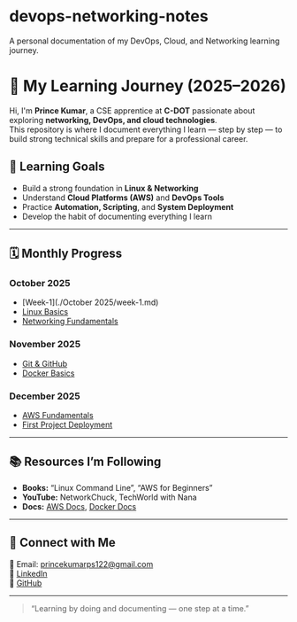 # devops-networking-notes
A personal documentation of my DevOps, Cloud, and Networking learning journey.


# 🚀 My Learning Journey (2025–2026)

Hi, I'm **Prince Kumar**, a CSE apprentice at **C-DOT** passionate about exploring **networking, DevOps, and cloud technologies**.  
This repository is where I document everything I learn — step by step — to build strong technical skills and prepare for a professional career.


## 🧭 Learning Goals
- Build a strong foundation in **Linux & Networking**
- Understand **Cloud Platforms (AWS)** and **DevOps Tools**
- Practice **Automation, Scripting**, and **System Deployment**
- Develop the habit of documenting everything I learn

---

## 🗓️ Monthly Progress

### **October 2025**
- [Week-1](./October 2025/week-1.md)
- [Linux Basics](./October-2025/linux-basics.md)
- [Networking Fundamentals](./October-2025/networking-fundamentals.md)

### **November 2025**
- [Git & GitHub](./November-2025/git-github.md)
- [Docker Basics](./November-2025/docker-basics.md)

### **December 2025**
- [AWS Fundamentals](./December-2025/aws-fundamentals.md)
- [First Project Deployment](./December-2025/project-1-deployment.md)

---

## 📚 Resources I’m Following
- **Books:** “Linux Command Line”, “AWS for Beginners”
- **YouTube:** NetworkChuck, TechWorld with Nana
- **Docs:** [AWS Docs](https://docs.aws.amazon.com/), [Docker Docs](https://docs.docker.com/)

---

## 💬 Connect with Me
📧 Email: princekumarps122@gmail.com  
💼 [LinkedIn](https://linkedin.com/in/princekumarps)  
🐙 [GitHub](https://github.com/princekumar-ps)

---

> “Learning by doing and documenting — one step at a time.”


